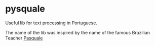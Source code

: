 # pysquale
Useful lib for text processing in Portuguese.

The name of the lib was inspired by the name of the famous Brazilian Teacher [Pasquale](https://pt.wikipedia.org/wiki/Pasquale_Cipro_Neto)
